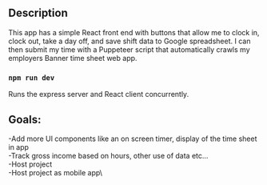 ## Description

This app has a simple React front end with buttons that allow me to clock in, clock out, take a day off, and save shift data to Google spreadsheet. I can then submit my time with a Puppeteer script that automatically crawls my employers Banner time sheet web app.

### `npm run dev`

Runs the express server and React client concurrently.

## Goals:

-Add more UI components like an on screen timer, display of the time sheet in app\
-Track gross income based on hours, other use of data etc...\
-Host project\
-Host project as mobile app\

